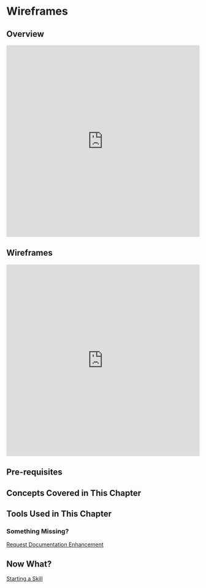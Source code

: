 # Wireframes

## Overview

<div class="video-container">
    <iframe width="100%" height="500" src="https://www.youtube.com/embed/b5KNPEJXgko?si=5lNp8cjJx7pcvJ8e" title="YouTube video player" frameborder="0" allow="accelerometer; autoplay; clipboard-write; encrypted-media; gyroscope; picture-in-picture; web-share" referrerpolicy="strict-origin-when-cross-origin" allowfullscreen></iframe>
</div>

## Wireframes

<iframe src="https://link.excalidraw.com/readonly/peWP0LgCzWvSDKypzbfj" width="100%" height="500" style="border: none;"></iframe>

## Pre-requisites

## Concepts Covered in This Chapter

## Tools Used in This Chapter

### Something Missing?

<div class="grid-buttons">
    <a class="btn" href="https://forms.gle/2ZMtwUxg1egV8sHT8">Request Documentation Enhancement</a>
</div>

## Now What?

<div class="grid-buttons">
    <a class="btn" href="{{ '/training/building-a-skill/starting-a-skill/' | url }}">Starting a Skill</a>
</div>